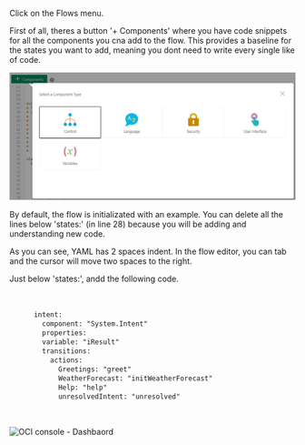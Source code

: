 Click on the Flows menu.

First of all, theres a button '+ Components' where you have code snippets for all the components you cna add to the flow. This provides a baseline for the states you want to add, meaning you dont need to write every single like of code.

![OCI console - Dashbaord](assets/components-palete.jpg)


By default, the flow is initializated with an example. You can delete all the lines below 'states:' (in line 28) because you will be adding and understanding new code.

As you can see, YAML has 2 spaces indent. In the flow editor, you can tab and the cursor will move two spaces to the right.

Just below 'states:', andd the following code.

<pre>
    <code>

      intent:
        component: "System.Intent"
        properties:
        variable: "iResult"
        transitions:
          actions:
            Greetings: "greet"
            WeatherForecast: "initWeatherForecast"
            Help: "help"
            unresolvedIntent: "unresolved"

    </code>
</pre>

![OCI console - Dashbaord](assets/oci-console.jpg)
